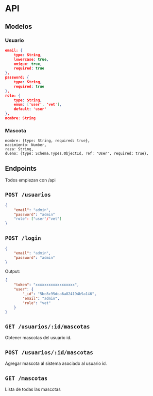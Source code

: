 # API

## Modelos
### Usuario
```json
email: {
    type: String,
    lowercase: true,
    unique: true,
    required: true
},
password: {
    type: String,
    required: true
},
role: {
    type: String,
    enum: ['user', 'vet'],
    default: 'user'
},
nombre: String
```
### Mascota
```
nombre: {type: String, required: true},
nacimiento: Number,
raza: String,
dueno: {type: Schema.Types.ObjectId, ref: 'User', required: true},
```

## Endpoints
Todos empiezan con /api

## `POST /usuarios`
```json
{
    "email": "admin",
    "password": "admin"
    "role": ["user"/"vet"]
}

```
## `POST /login`

```json
{
    "email": "admin",
    "password": "admin"
}
```
Output:
```json
{
    "token": "xxxxxxxxxxxxxxxxxx",
    "user": {
        "_id": "5be8c95dca6a824194b9a146",
        "email": "admin",
        "role": "vet"
    }
}
```
## `GET /usuarios/:id/mascotas`
 Obtener mascotas del usuario id.
## `POST /usuarios/:id/mascotas`
Agregar mascota al sistema asociado al usuario id.
## `GET /mascotas`
Lista de todas las mascotas